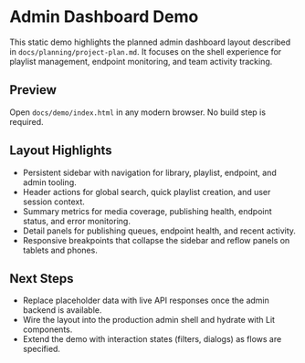 # Admin Dashboard Demo

This static demo highlights the planned admin dashboard layout described in `docs/planning/project-plan.md`. It focuses on the shell experience for playlist management, endpoint monitoring, and team activity tracking.

## Preview

Open `docs/demo/index.html` in any modern browser. No build step is required.

## Layout Highlights

- Persistent sidebar with navigation for library, playlist, endpoint, and admin tooling.
- Header actions for global search, quick playlist creation, and user session context.
- Summary metrics for media coverage, publishing health, endpoint status, and error monitoring.
- Detail panels for publishing queues, endpoint health, and recent activity.
- Responsive breakpoints that collapse the sidebar and reflow panels on tablets and phones.

## Next Steps

- Replace placeholder data with live API responses once the admin backend is available.
- Wire the layout into the production admin shell and hydrate with Lit components.
- Extend the demo with interaction states (filters, dialogs) as flows are specified.
